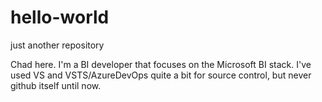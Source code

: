 # hello-world
just another repository

Chad here. I'm a BI developer that focuses on the Microsoft BI stack. I've used VS and VSTS/AzureDevOps quite a bit for source control, but never github itself until now.
